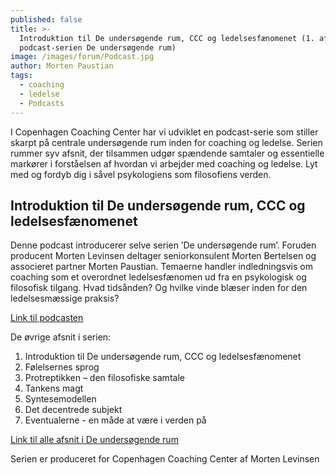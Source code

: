 ```yaml
---
published: false
title: >-
  Introduktion til De undersøgende rum, CCC og ledelsesfænomenet (1. afsnit i
  podcast-serien De undersøgende rum)
image: /images/forum/Podcast.jpg
author: Morten Paustian
tags:
  - coaching
  - ledelse
  - Podcasts
---
```



I Copenhagen Coaching Center har vi udviklet en podcast-serie som stiller skarpt på centrale undersøgende rum inden for coaching og ledelse. Serien rummer syv afsnit, der tilsammen udgør spændende samtaler og essentielle markører i forståelsen af hvordan vi arbejder med coaching og ledelse. Lyt med og fordyb dig i såvel psykologiens som filosofiens verden.

## Introduktion til De undersøgende rum, CCC og ledelsesfænomenet
Denne podcast introducerer selve serien ’De undersøgende rum’. Foruden producent Morten Levinsen deltager seniorkonsulent Morten Bertelsen og associeret partner Morten Paustian. Temaerne handler indledningsvis om coaching som et overordnet ledelsesfænomen ud fra en psykologisk og filosofisk tilgang. Hvad tidsånden? Og hvilke vinde blæser inden for den ledelsesmæssige praksis?

[Link til podcasten](https://soundcloud.com/user-167047692/protraeptik-den-filosofiske-samtale)

De øvrige afsnit i serien:

1.	Introduktion til De undersøgende rum, CCC og ledelsesfænomenet
2.	Følelsernes sprog 
3.	Protreptikken – den filosofiske samtale 
4.	Tankens magt
5.	Syntesemodellen
6.	Det decentrede subjekt 
7.	Eventualerne - en måde at være i verden på

[Link til alle afsnit i De undersøgende rum](https://soundcloud.com/user-167047692)

Serien er produceret for Copenhagen Coaching Center af Morten Levinsen
